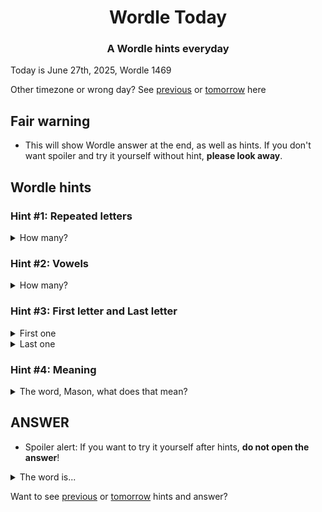 <h1 align="center">
Wordle Today
</h1>

<h3 align="center">
A Wordle hints everyday
</h3>

Today is June 27th, 2025, Wordle 1469

Other timezone or wrong day? See [previous](PREVIOUS.md) or [tomorrow](TOMORROW.md) here

## Fair warning
- This will show Wordle answer at the end, as well as hints. If you don't want spoiler and try it yourself without hint, **please look away**.

## Wordle hints

### Hint #1: Repeated letters
<details>
  <summary>How many?</summary>
  Zero repeated letters.
</details>

### Hint #2: Vowels
<details>
  <summary>How many?</summary>
  There are 2 vowels. 
</details>

### Hint #3: First letter and Last letter
<details>
  <summary>First one</summary>
  Begins with the letter "P"
</details>
<details>
  <summary>Last one</summary>
  Ends with the letter "N"
</details>

### Hint #4: Meaning
<details>
  <summary>The word, Mason, what does that mean?</summary>
  Flat, level.
</details>

## ANSWER
- Spoiler alert: If you want to try it yourself after hints, **do not open the answer**!

<details>
  <summary>The word is...</summary>
  PLAIN
</details>

Want to see [previous](PREVIOUS.md) or [tomorrow](TOMORROW.md) hints and answer?